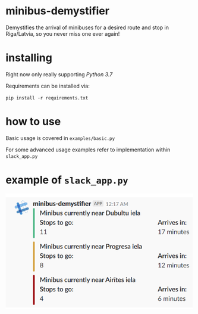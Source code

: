 # minibus-demystifier

Demystifies the arrival of minibuses for a desired route and stop in Riga/Latvia, so you never miss one ever again! 

# installing

Right now only really supporting *Python 3.7*

Requirements can be installed via:

`pip install -r requirements.txt`

# how to use

Basic usage is covered in `examples/basic.py`

For some advanced usage examples refer to implementation within `slack_app.py`

# example of `slack_app.py`

![Screenshot](doc/sample.png)
